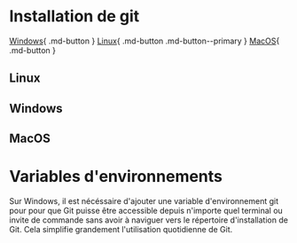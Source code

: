 # Installation de git

[Windows](https://gitforwindows.org/){ .md-button }          [Linux](https://git-scm.com/book/en/v2/Getting-Started-Installing-Git){ .md-button .md-button--primary }          [MacOS](https://git-scm.com/download/mac){ .md-button }  

<!-- === "Windows"
    ```bash
    docker run --rm -it -v ${PWD}:/docs squidfunk/mkdocs-material build
    ```

=== "Linux"
    ```bash
    docker run --rm -it -v "%cd%":/docs squidfunk/mkdocs-material build
    ``` -->

## Linux

## Windows

## MacOS


# Variables d'environnements

Sur Windows, il est nécéssaire d'ajouter une variable d'environnement git pour pour que Git puisse être accessible depuis n'importe quel terminal ou invite de commande sans avoir à naviguer vers le répertoire d'installation de Git. Cela simplifie grandement l'utilisation quotidienne de Git.

